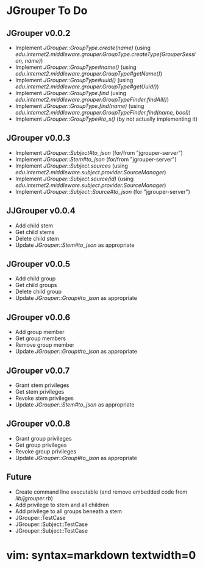 JGrouper To Do
==============

JGrouper v0.0.2
---------------
* Implement *JGrouper::GroupType.create(name)* (using *edu.internet2.middleware.grouper.GroupType.createType(GrouperSession, name)*)
* Implement *JGrouper::GroupType#name()* (using *edu.internet2.middleware.grouper.GroupType#getName()*)
* Implement *JGrouper::GroupType#uuid()* (using *edu.internet2.middleware.grouper.GroupType#getUuid()*)
* Implement *JGrouper::GroupType.find* (using *edu.internet2.middleware.grouper.GroupTypeFinder.findAll()*)
* Implement *JGrouper::GroupType.find(name)* (using *edu.internet2.middleware.grouper.GroupTypeFinder.find(name, bool)*)
* Implement *JGrouper::GroupType#to_s()* (by not actually implementing it)


JGrouper v0.0.3
---------------
* Implement *JGrouper::Subject#to_json* (for/from "jgrouper-server")
* Implement *JGrouper::Stem#to_json* (for/from "jgrouper-server")
* Implement *JGrouper::Subject.sources* (using *edu.internet2.middleware.subject.provider.SourceManager*)
* Implement *JGrouper::Subject.source(id)* (using *edu.internet2.middleware.subject.provider.SourceManager*)
* Implement *JGrouper::Subject::Source#to_json* (for "jgrouper-server")


JJGrouper v0.0.4
---------------
* Add child stem
* Get child stems
* Delete child stem
* Update *JGrouper::Stem#to_json* as appropriate


JGrouper v0.0.5
---------------
* Add child group
* Get child groups
* Delete child group
* Update *JGrouper::Group#to_json* as appropriate


JGrouper v0.0.6
---------------
* Add group member
* Get group members
* Remove group member
* Update *JGrouper::Group#to_json* as appropriate


JGrouper v0.0.7
---------------
* Grant stem privileges
* Get stem privileges
* Revoke stem privileges
* Update *JGrouper::Stem#to_json* as appropriate


JGrouper v0.0.8
---------------
* Grant group privileges
* Get group privileges
* Revoke group privileges
* Update *JGrouper::Group#to_json* as appropriate


Future
------
* Create command line executable (and remove embedded code from *lib/jgrouper.rb*)
* Add privilege to stem and all children
* Add privilege to all groups beneath a stem
* JGrouper::TestCase
* JGrouper::Subject::TestCase
* JGrouper::Subject::TestCase

# vim: syntax=markdown textwidth=0

